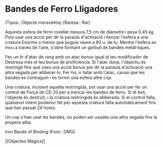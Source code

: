 # Bandes de Ferro Lligadores

(Tipus:: Objecte meravellós) (Raresa:: Rar)

Aquesta esfera de ferro rovellat mesura 7,5 cm de diàmetre i pesa 0,45 kg. Pots usar una acció per dir la paraula d'activació i llençar l'esfera a una criatura Enorme o menor que puguis veure a 60 u. de tu. Mentre l'esfera es mou a través de l'aire, s'obre formant un garbull de bandes metàl·liques.

Fes un tir d'atac de rang amb un atac bonus igual al teu modificador de Destresa més el teu bonus de proficiència. Si l'atac dona, l'objectiu és restringit fins que uses una acció bonus per dir la paraula d'activació una altra vegada per alliberar-lo. Fer-ho, o fallar amb l'atac, causa que les bandes es contraguin i es tornin una esfera altre cop.

Una criatura, incloent aquella restringida, pot usar una acció per fer un control de Força de CD 20 per a trencar les bandes de ferro. Si té èxit, l'objecte és destruït, i la criatura restringida és alliberada. Si el control falla, qualsevol intent posterior fet per aquesta criatura falla automàticament fins que han passat 24 hores.

Un cop s'han usat les bandes, no poden ser usades una altra vegada fins la propera alba.

Iron Bands of Binding (Font:: DMG)

[[Objectes Màgics]]
